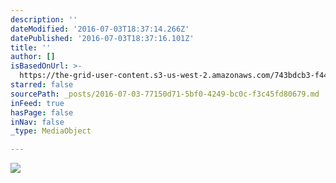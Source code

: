 ```yaml
---
description: ''
dateModified: '2016-07-03T18:37:14.266Z'
datePublished: '2016-07-03T18:37:16.101Z'
title: ''
author: []
isBasedOnUrl: >-
  https://the-grid-user-content.s3-us-west-2.amazonaws.com/743bdcb3-f445-40af-b2cf-9aab5bc4705a.jpg
starred: false
sourcePath: _posts/2016-07-03-77150d71-5bf0-4249-bc0c-f3c45fd80679.md
inFeed: true
hasPage: false
inNav: false
_type: MediaObject

---
```

![](https://the-grid-user-content.s3-us-west-2.amazonaws.com/743bdcb3-f445-40af-b2cf-9aab5bc4705a.jpg)
